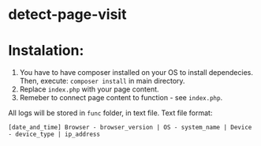# detect-page-visit

# Instalation:
1. You have to have composer installed on your OS to install dependecies. Then, execute: `composer install` in main directory.
2. Replace `index.php` with your page content.
3. Remeber to connect page content to function - see `index.php`.

All logs will be stored in `func` folder, in text file. Text file format:

`[date_and_time] Browser - browser_version | OS - system_name | Device - device_type | ip_address`